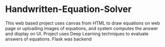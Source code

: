# Handwritten-Equation-Solver
This web based project uses canvas from HTML to draw equations on web page or uploading images of equations, and system computes the answer and display on UI. Project uses Deep Learning techniques to evaluate answers of equations. Flask was backend
